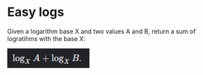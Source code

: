 # Easy logs

Given a logarithm base X and two values A and B, return a sum of logratihms with the base X: 

![img](log.png)